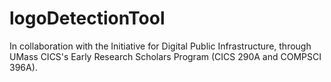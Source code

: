 # logoDetectionTool
In collaboration with the Initiative for Digital Public Infrastructure, through UMass CICS's Early Research Scholars Program (CICS 290A and COMPSCI 396A).
